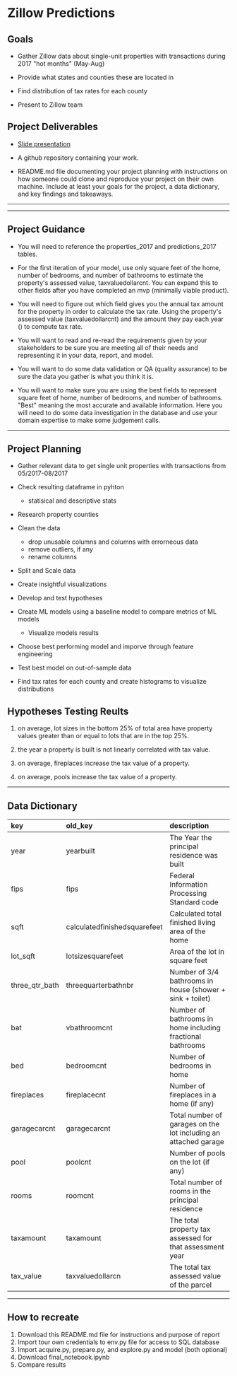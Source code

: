 # Zillow Predictions
## Goals

- Gather Zillow data about single-unit properties with transactions during 2017 "hot months" (May-Aug)

- Provide what states and counties these are located in

- Find distribution of tax rates for each county

- Present to Zillow team

## Project Deliverables

- [Slide presentation](https://duckduckgo.com)

- A github repository containing your work.

- README.md file documenting your project planning with instructions on how someone could clone and reproduce your project on their own machine. Include at least your goals for the project, a data dictionary, and key findings and takeaways.

---
---

## Project Guidance
- You will need to reference the properties_2017 and predictions_2017 tables.

- For the first iteration of your model, use only square feet of the home, number of bedrooms, and number of bathrooms to estimate the property's assessed value, taxvaluedollarcnt. You can expand this to other fields after you have completed an mvp (minimally viable product).

- You will need to figure out which field gives you the annual tax amount for the property in order to calculate the tax rate. Using the property's assessed value (taxvaluedollarcnt) and the amount they pay each year (<field name>) to compute tax rate.

- You will want to read and re-read the requirements given by your stakeholders to be sure you are meeting all of their needs and representing it in your data, report, and model.

- You will want to do some data validation or QA (quality assurance) to be sure the data you gather is what you think it is.

- You will want to make sure you are using the best fields to represent square feet of home, number of bedrooms, and number of bathrooms. "Best" meaning the most accurate and available information. Here you will need to do some data investigation in the database and use your domain expertise to make some judgement calls.

---    

## Project Planning

- Gather relevant data to get single unit properties with transactions from 05/2017-08/2017
    
- Check resulting dataframe in pyhton
    - statisical and descriptive stats
  
- Research property counties
    
- Clean the data
    - drop unusable columns and columns with errorneous data
    - remove outliers, if any
    - rename columns
    
- Split and Scale data
    
- Create insightful visualizations
    
- Develop and test hypotheses
    
- Create ML models using a baseline model to compare metrics of ML models
    - Visualize models results
    
- Choose best performing model and imporve through feature engineering
    
- Test best model on out-of-sample data
    
- Find tax rates for each county and create histograms to visualize distributions
    
## Hypotheses Testing Reults
    
1. on average, lot sizes in the bottom 25% of total area have property values greater than or equal to lots that are in the top 25%.

    
2. the year a property is built is not linearly correlated with tax value.
    
3. on average, fireplaces increase the tax value of a property.
    
4. on average, pools increase the tax value of a property.
---

## Data Dictionary
key|old_key|description
|:------------------|:------------------------|:-------------|                   
year                    |yearbuilt                   |The Year the principal residence was built |
fips                    |fips                        |Federal Information Processing Standard code |
sqft                    |calculatedfinishedsquarefeet|Calculated total finished living area of the home |
lot_sqft                |lotsizesquarefeet           |Area of the lot in square feet |
three_qtr_bath          |threequarterbathnbr         |Number of 3/4 bathrooms in house (shower + sink + toilet) |
bat                     |vbathroomcnt                |Number of bathrooms in home including fractional bathrooms |
bed                     |bedroomcnt                  |Number of bedrooms in home |
fireplaces              |fireplacecnt                |Number of fireplaces in a home (if any) |
garagecarcnt            |garagecarcnt                |Total number of garages on the lot including an attached garage |
pool                    |poolcnt                     |Number of pools on the lot (if any) |
rooms                   |roomcnt                     |Total number of rooms in the principal residence |
taxamount               |taxamount                   |The total property tax assessed for that assessment year |
tax_value               |taxvaluedollarcn            |The total tax assessed value of the parcel |
    
--- 

## How to recreate
1. Download this README.md file for instructions and purpose of report
2. Import tour own credentials to env.py file for access to SQL database
3. Import acquire.py, prepare.py, and explore.py and model (both optional)
4. Download final_notebook.ipynb
5. Compare results